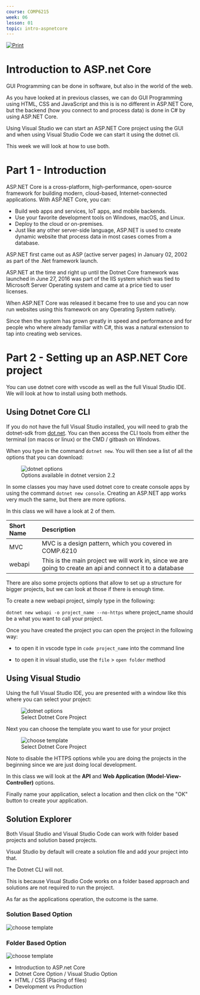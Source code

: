 ```yaml
---
course: COMP6215
week: 06
lesson: 01
topic: intro-aspnetcore
---
```


[![Print](https://img.shields.io/badge/DOWNLOAD_PDF-CLICK_HERE-blue.svg)](https://github.com/ToiOhomaiBCS/COMP6215-Course-Material/raw/master/week06/session01/readme.pdf)

# Introduction to ASP.net Core

GUI Programming can be done in software, but also in the world of the web.

As you have looked at in previous classes, we can do GUI Programming using HTML, CSS and JavaScript and this is is no different in ASP.NET Core, but the backend (how you connect to and process data) is done in C# by using ASP.NET Core.

Using Visual Studio we can start an ASP.NET Core project using the GUI and when using Visual Studio Code we can start it using the dotnet cli.

This week we will look at how to use both.

# Part 1 - Introduction

ASP.NET Core is a cross-platform, high-performance, open-source framework for building modern, cloud-based, Internet-connected applications. With ASP.NET Core, you can:

* Build web apps and services, IoT apps, and mobile backends.
* Use your favorite development tools on Windows, macOS, and Linux.
* Deploy to the cloud or on-premises.
* Just like any other server-side language, ASP.NET is used to create dynamic website that process data in most cases comes from a database.

ASP.NET first came out as ASP (active server pages) in January 02, 2002 as part of the .Net framework launch.

ASP.NET at the time and right up until the Dotnet Core framework was launched in June 27, 2016 was part of the IIS system which was tied to Microsoft Server Operating system and came at a price tied to user licenses.

When ASP.NET Core was released it became free to use and you can now run websites using this framework on any Operating System natively.

Since then the system has grown greatly in speed and performance and for people who where already familiar with C#, this was a natural extension to tap into creating web services.

# Part 2 - Setting up an ASP.NET Core project

You can use dotnet core with vscode as well as the full Visual Studio IDE. We will look at how to install using both methods.

## Using Dotnet Core CLI

If you do not have the full Visual Studio installed, you will need to grab the dotnet-sdk from [dot.net](https://dotnet.microsoft.com/download). You can then access the CLI tools from either the terminal (on macos or linux) or the CMD / gitbash on Windows.

When you type in the command `dotnet new`. You will then see a list of all the options that you can download:

<figure>
<img src="https://raw.githubusercontent.com/ToiOhomaiBCS/COMP6215/master/week06/images/dotnet-options.png" alt="dotnet options">
<figcaption>Options available in dotnet version 2.2</figcaption>
</figure>

In some classes you may have used dotnet core to create console apps
 by using the command `dotnet new console`. Creating an ASP.NET app works very much the same, but there are more options.

 In this class we will have a look at 2 of them.

 | Short Name | Description |
 | :-- | :-- |
 | MVC | MVC is a design pattern, which you covered in COMP.6210 |
 | webapi | This is the main project we will work in, since we are going to create an api and connect it to a database |

 There are also some projects options that allow to set up a structure for bigger projects, but we can look at those if there is enough time.

 To create a new webapi project, simply type in the following:

 `dotnet new webapi -o project_name --no-https` where project_name should be a what you want to call your project.

 Once you have created the project you can open the project in the following way: 
 
 * to open it in vscode type in `code project_name` into the command line

 * to open it in visual studio, use the `file` > `open folder` method


## Using Visual Studio

Using the full Visual Studio IDE, you are presented with a window like this where you can select your project:

<figure>
<img src="https://raw.githubusercontent.com/ToiOhomaiBCS/COMP6215/master/week06/images/vs-001.png" alt="dotnet options">
<figcaption>Select Dotnet Core Project</figcaption>
</figure>

Next you can choose the template you want to use for your project

<figure>
<img src="https://raw.githubusercontent.com/ToiOhomaiBCS/COMP6215/master/week06/images/vs-002.png" alt="choose template">
<figcaption>Select Dotnet Core Project</figcaption>
</figure>

Note to disable the HTTPS options while you are doing the projects in the beginning since we are just doing local development.

In this class we will look at the **API** and **Web Application (Model-View-Controller)** options.

Finally name your application, select a location and then click on the "OK" button to create your application.

## Solution Explorer

Both Visual Studio and Visual Studio Code can work with folder based projects and solution based projects.

Visual Studio by default will create a solution file and add your project into that. 

The Dotnet CLI will not. 

This is because Visual Studio Code works on a folder based approach and solutions are not required to run the project.

As far as the applications operation, the outcome is the same.

### Solution Based Option

<img src="https://raw.githubusercontent.com/ToiOhomaiBCS/COMP6215/master/week06/images/vs-003-using-sln-file.png" alt="choose template"> 

### Folder Based Option

<img src="https://raw.githubusercontent.com/ToiOhomaiBCS/COMP6215/master/week06/images/vs-004-open-folder.png" alt="choose template">




* Introduction to ASP.net Core
* Dotnet Core Option / Visual Studio Option
* HTML / CSS (Placing of files)
* Development vs Production